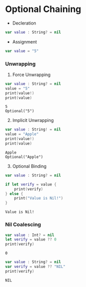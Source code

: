 # Optional Chaining

- Decleration
```swift
var value : String? = nil
```
- Assignment
```swift
var value = "5"
```

### Unwrapping

1. Force Unwrapping
```swift
var value : String? = nil
value = "5"
print(value!)
print(value)
```
```
5
Optional("5")
```

2. Implicit Unwrapping
```swift
var value : String! = nil
value = "Apple"
print(value!)
print(value)
```
```
Apple
Optional("Apple")
```

3. Optional Binding
```swift
var value : String? = nil

if let verify = value {
    print(verify)
} else {
    print("Value is Nil!")
}
```
```
Value is Nil!
```

### Nil Coalescing
```swift
var value : Int? = nil
let verify = value ?? 0
print(verify)
```
```
0
```
```swift
var value : String? = nil
var verify = value ?? "NIL"
print(verify)

```
```
NIL
```
